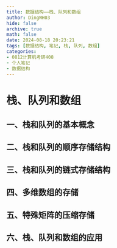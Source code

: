 ```yaml
---
title: 数据结构——栈、队列和数组
author: DingWH03
hide: false
archive: true
math: false
date: 2024-08-18 20:23:21
tags: [数据结构, 笔记, 栈, 队列, 数组]
categories: 
- 0812计算机考研408
- 个人笔记
- 数据结构
---
```

# 栈、队列和数组

## 一、栈和队列的基本概念

## 二、栈和队列的顺序存储结构

## 三、栈和队列的链式存储结构

## 四、多维数组的存储

## 五、特殊矩阵的压缩存储

## 六、栈、队列和数组的应用
